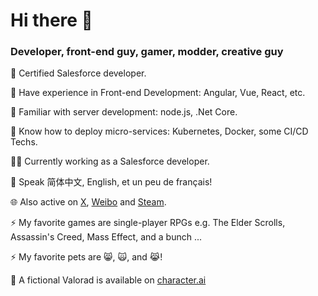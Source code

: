 # Hi there 👋

### Developer, front-end guy, gamer, modder, creative guy

🌱 Certified Salesforce developer.

🌱 Have experience in Front-end Development: Angular, Vue, React, etc.

🌱 Familiar with server development: node.js, .Net Core.

🌱 Know how to deploy micro-services: Kubernetes, Docker, some CI/CD Techs.

👨‍💻 Currently working as a Salesforce developer.

💬 Speak 简体中文, English, et un peu de français! 

🌐 Also active on [X][xLink], [Weibo][weiboLink] and [Steam][SteamLink].

⚡ My favorite games are single-player RPGs e.g. The Elder Scrolls, Assassin's Creed, Mass Effect, and a bunch ...

⚡ My favorite pets are 😸, 🙀, and 😹!

🧙 A fictional Valorad is available on [character.ai][cDotAILink]

<!-- Links -->
[xLink]: https://x.com/wcxaaa
[weiboLink]: https://weibo.com/wcxaaa
[SteamLink]: https://steamcommunity.com/id/wcxaaa/
[cDotAILink]: https://character.ai/chat/LwjWyZCbvzr7xLtMwGX23So3hGPtXOiqyepq7wHQY-w

<!--
**valorad/valorad** is a ✨ _special_ ✨ repository because its `README.md` (this file) appears on your GitHub profile.

Here are some ideas to get you started:

- 🔭 I’m currently working on ...
- 🌱 I’m currently learning ...
- 👯 I’m looking to collaborate on ...
- 🤔 I’m looking for help with ...
- 💬 Ask me about ...
- 📫 How to reach me: ...
- 😄 Pronouns: ...
- ⚡ Fun fact: ...
-->
